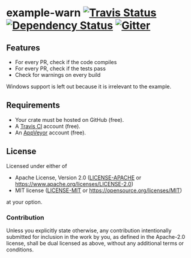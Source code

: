 example-warn
[![Travis Status](https://travis-ci.org/crate-ci/example-warn.svg?branch=master)](https://travis-ci.org/crate-ci/example-warn)
[![Dependency Status](https://dependencyci.com/github/crate-ci/example-warn/badge)](https://dependencyci.com/github/crate-ci/example-warn)
[![Gitter](https://badges.gitter.im/Join%20Chat.svg)](https://gitter.im/crate-ci/general)
===========

## Features

- For every PR, check if the code compiles
- For every PR, check if the tests pass
- Check for warnings on every build

Windows support is left out because it is irrelevant to the example.

## Requirements

- Your crate must be hosted on GitHub (free).
- A [Travis CI](https://travis-ci.org/) account (free).
- An [AppVeyor](https://www.appveyor.com/) account (free).

## License

Licensed under either of

- Apache License, Version 2.0 ([LICENSE-APACHE](LICENSE-APACHE) or
  https://www.apache.org/licenses/LICENSE-2.0)
- MIT license ([LICENSE-MIT](LICENSE-MIT) or https://opensource.org/licenses/MIT)

at your option.

### Contribution

Unless you explicitly state otherwise, any contribution intentionally submitted
for inclusion in the work by you, as defined in the Apache-2.0 license, shall be
dual licensed as above, without any additional terms or conditions.
